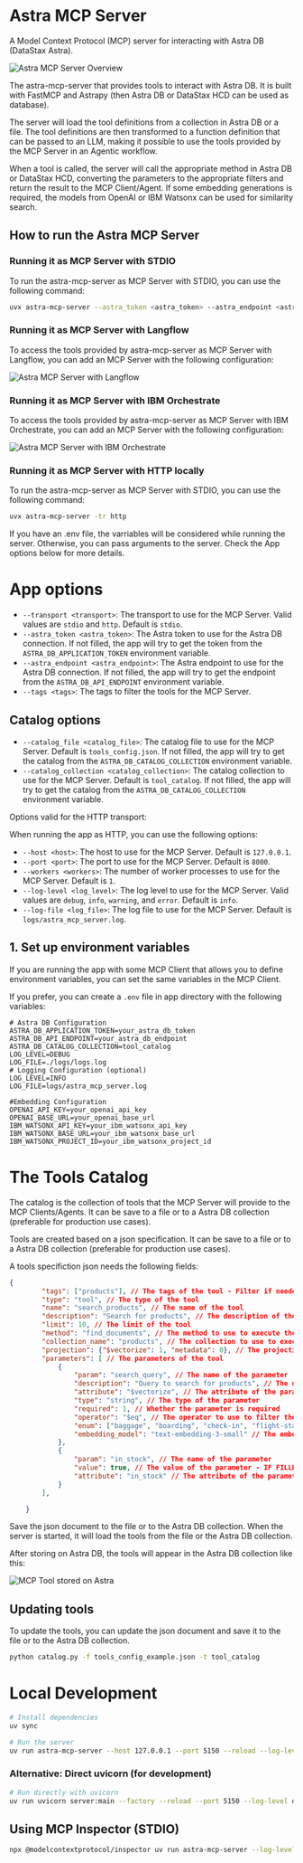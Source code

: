 # Astra MCP Server

A Model Context Protocol (MCP) server for interacting with Astra DB (DataStax Astra).

![Astra MCP Server Overview](docs/astra-mcp-server-overview.png)

The astra-mcp-server that provides tools to interact with Astra DB. It is built with FastMCP and Astrapy (then Astra DB or DataStax HCD can be used as database).

The server will load the tool definitions from a collection in Astra DB or a file. The tool definitions are then transformed to a function definition that can be passed to an LLM, making it possible to use the tools provided by the MCP Server in an Agentic workflow.

When a tool is called, the server will call the appropriate method in Astra DB or DataStax HCD, converting the parameters to the appropriate filters and return the result to the MCP Client/Agent. If some embedding generations is required, the models from OpenAI or IBM Watsonx can be used for similarity search.

## How to run the Astra MCP Server

### Running it as MCP Server with STDIO

To run the astra-mcp-server as MCP Server with STDIO, you can use the following command:

```bash
uvx astra-mcp-server --astra_token <astra_token> --astra_endpoint <astra_endpoint>
```

### Running it as MCP Server with Langflow

To access the tools provided by astra-mcp-server as MCP Server with Langflow, you can add an MCP Server with the following configuration:

![Astra MCP Server with Langflow](docs/langflow-stdio.png)

### Running it as MCP Server with IBM Orchestrate

To access the tools provided by astra-mcp-server as MCP Server with IBM Orchestrate, you can add an MCP Server with the following configuration:

![Astra MCP Server with IBM Orchestrate](docs/orchestrate-stdio.png)

### Running it as MCP Server with HTTP locally

To run the astra-mcp-server as MCP Server with STDIO, you can use the following command:

```bash
uvx astra-mcp-server -tr http
```
If you have an .env file, the varriables will be considered while running the server. Otherwise, you can pass arguments to the server. Check the App options below for more details.

# App options

- `--transport <transport>`: The transport to use for the MCP Server. Valid values are `stdio` and `http`. Default is `stdio`.
- `--astra_token <astra_token>`: The Astra token to use for the Astra DB connection. If not filled, the app will try to get the token from the `ASTRA_DB_APPLICATION_TOKEN` environment variable.
- `--astra_endpoint <astra_endpoint>`: The Astra endpoint to use for the Astra DB connection. If not filled, the app will try to get the endpoint from the `ASTRA_DB_API_ENDPOINT` environment variable.
- `--tags <tags>`: The tags to filter the tools for the MCP Server. 

## Catalog options
- `--catalog_file <catalog_file>`: The catalog file to use for the MCP Server. Default is `tools_config.json`. If not filled, the app will try to get the catalog from the `ASTRA_DB_CATALOG_COLLECTION` environment variable.
- `--catalog_collection <catalog_collection>`: The catalog collection to use for the MCP Server. Default is `tool_catalog`. If not filled, the app will try to get the catalog from the `ASTRA_DB_CATALOG_COLLECTION` environment variable.

Options valid for the HTTP transport:

When running the app as HTTP, you can use the following options:
- `--host <host>`: The host to use for the MCP Server. Default is `127.0.0.1`.
- `--port <port>`: The port to use for the MCP Server. Default is `8000`.
- `--workers <workers>`: The number of worker processes to use for the MCP Server. Default is `1`.
- `--log-level <log_level>`: The log level to use for the MCP Server. Valid values are `debug`, `info`, `warning`, and `error`. Default is `info`.
- `--log-file <log_file>`: The log file to use for the MCP Server. Default is `logs/astra_mcp_server.log`.
    

## 1. Set up environment variables

If you are running the app with some MCP Client that allows you to define environment variables, you can set the same variables in the MCP Client.

If you prefer, you can create a `.env` file in app directory with the following variables:

```env
# Astra DB Configuration
ASTRA_DB_APPLICATION_TOKEN=your_astra_db_token
ASTRA_DB_API_ENDPOINT=your_astra_db_endpoint
ASTRA_DB_CATALOG_COLLECTION=tool_catalog
LOG_LEVEL=DEBUG
LOG_FILE=./logs/logs.log
# Logging Configuration (optional)
LOG_LEVEL=INFO
LOG_FILE=logs/astra_mcp_server.log

#Embedding Configuration
OPENAI_API_KEY=your_openai_api_key
OPENAI_BASE_URL=your_openai_base_url
IBM_WATSONX_API_KEY=your_ibm_watsonx_api_key
IBM_WATSONX_BASE_URL=your_ibm_watsonx_base_url
IBM_WATSONX_PROJECT_ID=your_ibm_watsonx_project_id
```

# The Tools Catalog

The catalog is the collection of tools that the MCP Server will provide to the MCP Clients/Agents. It can be save to a file or to a Astra DB collection (preferable for production use cases).

Tools are created based on a json specification. It can be save to a file or to a Astra DB collection (preferable for production use cases).

A tools specifiction json needs the following fields:
```json
{
        "tags": ["products"], // The tags of the tool - Filter if needed
        "type": "tool", // The type of the tool
        "name": "search_products", // The name of the tool
        "description": "Search for products", // The description of the tool to the MCP Client
        "limit": 10, // The limit of the tool
        "method": "find_documents", // The method to use to execute the tool
        "collection_name": "products", // The collection to use to execute the tool
        "projection": {"$vectorize": 1, "metadata": 0}, // The projection of the tool
        "parameters": [ // The parameters of the tool
            {  
                "param": "search_query", // The name of the parameter
                "description": "Query to search for products", // The description of the parameter
                "attribute": "$vectorize", // The attribute of the parameter... or $vectorize
                "type": "string", // The type of the parameter
                "required": 1, // Whether the parameter is required
                "operator": "$eq", // The operator to use to filter the parameter - if not filled, the operator is $eq
                "enum": ["baggage", "boarding", "check-in", "flight-status", "other"], // The enum of the parameter
                "embedding_model": "text-embedding-3-small" // The embedding model to use to generate the embedding
            },
            {  
                "param": "in_stock", // The name of the parameter 
                "value": true, // The value of the parameter - IF FILLED, THE PARAMETER IS NOT SENT TO THE MCP CLIENT and applied by the server
                "attribute": "in_stock" // The attribute of the parameter
            }
        ],

    }
```

Save the json document to the file or to the Astra DB collection. When the server is started, it will load the tools from the file or the Astra DB collection.

After storing on Astra DB, the tools will appear in the Astra DB collection like this:

![MCP Tool stored on Astra](docs/astra-mcp-server-tool.png)

## Updating tools

To update the tools, you can update the json document and save it to the file or to the Astra DB collection.

```bash
python catalog.py -f tools_config_example.json -t tool_catalog
```

# Local Development

```bash
# Install dependencies
uv sync

# Run the server
uv run astra-mcp-server --host 127.0.0.1 --port 5150 --reload --log-level debug
```

### Alternative: Direct uvicorn (for development)

```bash
# Run directly with uvicorn
uv run uvicorn server:main --factory --reload --port 5150 --log-level debug
```


## Using MCP Inspector (STDIO)

```bash
npx @modelcontextprotocol/inspector uv run astra-mcp-server --log-level debug -tr stdio
```

